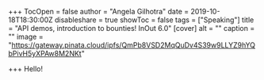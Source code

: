 +++
TocOpen = false
author = "Angela Gilhotra"
date = 2019-10-18T18:30:00Z
disableshare = true
showToc = false
tags = ["Speaking"]
title = "API demos, introduction to bounties! InOut 6.0"
[cover]
alt = ""
caption = ""
image = "https://gateway.pinata.cloud/ipfs/QmPb8VSD2MqQuDv4S39w9LLYZ9hYQbPivH5yXPAw8M2NKt"

+++
Hello!